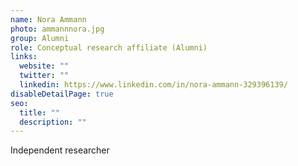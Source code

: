 ```yaml
---
name: Nora Ammann
photo: ammannnora.jpg
group: Alumni
role: Conceptual research affiliate (Alumni)
links:
  website: ""
  twitter: ""
  linkedin: https://www.linkedin.com/in/nora-ammann-329396139/
disableDetailPage: true
seo:
  title: ""
  description: ""
---
```


Independent researcher
